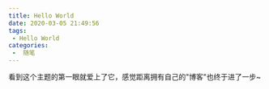 ```yaml
---
title: Hello World
date: 2020-03-05 21:49:56
tags:
 - Hello World
categories:
 -  随笔
---
```


看到这个主题的第一眼就爱上了它，感觉距离拥有自己的"博客"也终于进了一步~
